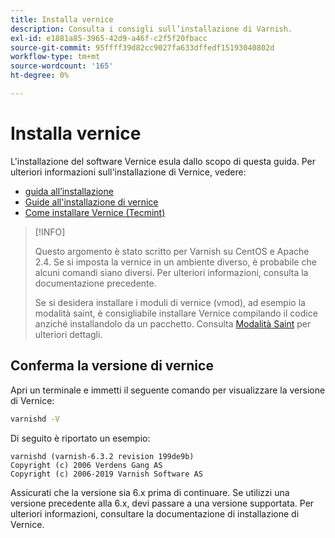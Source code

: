 ```yaml
---
title: Installa vernice
description: Consulta i consigli sull’installazione di Varnish.
exl-id: e1881a85-3965-42d9-a46f-c2f5f20fbacc
source-git-commit: 95ffff39d82cc9027fa633dffedf15193040802d
workflow-type: tm+mt
source-wordcount: '165'
ht-degree: 0%

---
```


# Installa vernice

L&#39;installazione del software Vernice esula dallo scopo di questa guida. Per ulteriori informazioni sull&#39;installazione di Vernice, vedere:

- [guida all’installazione](https://www.varnish-software.com/developers/tutorials/installing-varnish-ubuntu/)
- [Guide all&#39;installazione di vernice](https://www.varnish-cache.org/docs)
- [Come installare Vernice (Tecmint)](https://www.tecmint.com/install-varnish-cache-web-accelerator/)

>[!INFO]
>
>Questo argomento è stato scritto per Varnish su CentOS e Apache 2.4. Se si imposta la vernice in un ambiente diverso, è probabile che alcuni comandi siano diversi. Per ulteriori informazioni, consulta la documentazione precedente.
>
>Se si desidera installare i moduli di vernice (vmod), ad esempio la modalità saint, è consigliabile installare Vernice compilando il codice anziché installandolo da un pacchetto. Consulta [Modalità Saint](config-varnish-advanced.md#saint-mode) per ulteriori dettagli.

## Conferma la versione di vernice

Apri un terminale e immetti il seguente comando per visualizzare la versione di Vernice:

```bash
varnishd -V
```

Di seguito è riportato un esempio:

```terminal
varnishd (varnish-6.3.2 revision 199de9b)
Copyright (c) 2006 Verdens Gang AS
Copyright (c) 2006-2019 Varnish Software AS
```

Assicurati che la versione sia 6.x prima di continuare. Se utilizzi una versione precedente alla 6.x, devi passare a una versione supportata. Per ulteriori informazioni, consultare la documentazione di installazione di Vernice.
